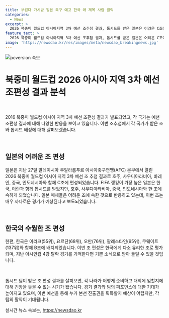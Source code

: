 ```yaml
---
title: 부럽다 가시밭 일본 축구 예고 한국 왜 제목 사람 클릭
categories:
  - News
excerpt: >
  2026 북중미 월드컵 아시아지역 3차 예선 조추첨 결과, 톱시드를 받은 일본은 어려운 C조에 편성됐다. FIFA 랭킹 17위의 일본은 호주, 사우디아라비아와 함께 어려운 조에 놓였는데, 이에 대한 매체들의 우려가 나오고 있다. 반면, 한국은 상대적으로 수월한 B조에 편성되었다. 6개국이 본선에 직행하는데, 이를 위해 더욱 치열한 경쟁이 예상된다.
feature_text: >
  2026 북중미 월드컵 아시아지역 3차 예선 조추첨 결과, 톱시드를 받은 일본은 어려운 C조에 편성됐다. FIFA 랭킹 17위의 일본은 호주, 사우디아라비아와 함께 어려운 조에 놓였는데, 이에 대한 매체들의 우려가 나오고 있다. 반면, 한국은 상대적으로 수월한 B조에 편성되었다. 6개국이 본선에 직행하는데, 이를 위해 더욱 치열한 경쟁이 예상된다.
image: 'https://newsdao.kr/res/images/meta/newsdao_breakingnews.jpg'
---
```


<p><img src="https://newsdao.kr/res/images/meta/newsdao_breakingnews.jpg" alt="pcversion 속보" /></p>

<h1>북중미 월드컵 2026 아시아 지역 3차 예선 조편성 결과 분석</h1>

<p data-ke-size="size16">&nbsp;</p>

<p>2016 북중미 월드컵 아시아 지역 3차 예선 조편성 결과가 발표되었고, 각 국가는 예선 조편성 결과에 대해 다양한 반응을 보이고 있습니다. 이번 조추첨에서 각 국가가 받은 조와 톱시드 배정에 대해 살펴보겠습니다.</p>

<p data-ke-size="size16">&nbsp;</p>

<h2 data-ke-size="size26">일본의 어려운 조 편성</h2>

<p>일본은 지난 27일 말레이시아 쿠알라룸푸르 아시아축구연맹(AFC) 본부에서 열린 2026 북중미 월드컵 아시아 지역 3차 예선 조 추첨 결과로 호주, 사우디아라비아, 바레인, 중국, 인도네시아와 함께 C조에 편성되었습니다. FIFA 랭킹이 가장 높은 일본은 한국, 이란과 함께 톱시드를 받았지만, 호주, 사우디아라비아, 중국, 인도네시아와 한 조에 속하게 되었습니다. 일본 매체들은 어려운 조에 속한 것으로 반응하고 있는데, 이번 조는 매우 까다로운 경기가 예상된다고 보도되었습니다.</p>

<p data-ke-size="size16">&nbsp;</p>

<h2 data-ke-size="size26">한국의 수월한 조 편성</h2>

<p>한편, 한국은 이라크(55위), 요르단(68위), 오만(76위), 팔레스타인(95위), 쿠웨이트(137위)와 함께 B조에 배치되었습니다. 이번 조 편성은 한국에게 다소 유리한 조로 평가되며, 지난 아시안컵 4강 탈락 경기를 기억한다면 기쁜 소식으로 받아 들일 수 있을 것입니다.</p>

<p data-ke-size="size16">&nbsp;</p>

<p>톱시드 팀이 받은 조 편성 결과를 살펴보면, 각 나라가 어떻게 준비하고 대회에 임할지에 대해 긴장을 놓을 수 없는 시기가 됐습니다. 경기 결과와 팀의 퍼포먼스에 대한 기대가 높아지고 있으며, 이번 예선을 통해 누가 본선 진출권을 획득할지 예상이 어렵지만, 각 팀의 활약이 기대됩니다.</p>
실시간 뉴스 속보는, <a href="https://newsdao.kr" rel="dofollow">https://newsdao.kr</a>


